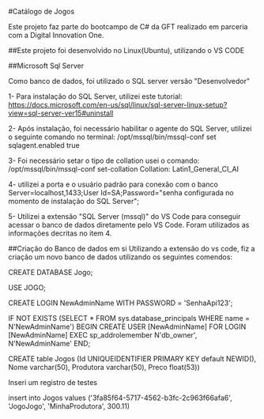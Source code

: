 #Catálogo de Jogos

Este projeto faz parte do bootcampo de C# da GFT realizado em parceria com a Digital Innovation One.


##Este projeto foi desenvolvido no Linux(Ubuntu), utilizando o VS CODE

##Microsoft Sql Server

Como banco de dados, foi utilizado o SQL server versão "Desenvolvedor"

1- Para instalação do SQL Server, utilizei este tutorial:
https://docs.microsoft.com/en-us/sql/linux/sql-server-linux-setup?view=sql-server-ver15#uninstall

2- Após instalação, foi necessário habilitar o agente do SQL Server, utilizei o seguinte comando no terminal:
/opt/mssql/bin/mssql-conf set sqlagent.enabled true

3- Foi necessário setar o tipo de collation usei o comando:
/opt/mssql/bin/mssql-conf set-collation
Collation: Latin1_General_CI_AI

4- utilizei a porta e o usuário padrão para conexão com o banco
Server=localhost,1433;User Id=SA;Password="senha configurada no momento de instalação do SQL Server";

5- Utilizei a extensão "SQL Server (mssql)" do VS Code para conseguir acessar o banco de dados diretamente pelo VS Code.
Foram utilizados as informações decritas no item 4.


##Criação do Banco de dados em si
Utilizando a extensão do vs code, fiz a criação um novo banco de dados utilizando os seguintes comendos:
  
  CREATE DATABASE Jogo;
  
  USE JOGO;
  
  CREATE LOGIN NewAdminName WITH PASSWORD = 'SenhaApi123';
  
  IF NOT EXISTS (SELECT * FROM sys.database_principals WHERE name = N'NewAdminName')
  BEGIN
    CREATE USER [NewAdminName] FOR LOGIN [NewAdminName]
    EXEC sp_addrolemember N'db_owner', N'NewAdminName'
  END;
  
  CREATE table Jogos 
  (Id UNIQUEIDENTIFIER PRIMARY KEY default NEWID(), Nome varchar(50), Produtora varchar(50), 
  Preco float(53))
  
Inseri um registro de testes
  
  insert into Jogos values ('3fa85f64-5717-4562-b3fc-2c963f66afa6', 'JogoJogo', 'MinhaProdutora', 300.11)
  
